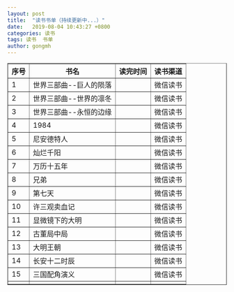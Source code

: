 ```yaml
---
layout: post
title:  "读书书单（持续更新中...）"
date:   2019-08-04 10:43:27 +0800   
categories: 读书
tags: 读书  书单
author: gongmh
---
```



<div class="post-table">
	<table border="1" cellpadding="12" width="200" cellspacing="2">
		<tr> <th>序号</th> <th>书名</th>  <th>读完时间</th>  <th>读书渠道</th> </tr>
    	<tr> <td>1</td> <td>世界三部曲--巨人的陨落</td>  <td></td>  <td>微信读书</td> </tr>
    	<tr> <td>2</td> <td>世界三部曲--世界的凛冬</td>  <td></td>  <td>微信读书</td> </tr>
        <tr> <td>3</td> <td>世界三部曲--永恒的边缘</td>  <td></td>  <td>微信读书</td> </tr>
        <tr> <td>4</td> <td>1984</td>  <td></td>  <td>微信读书</td> </tr>
        <tr> <td>5</td> <td>尼安德特人</td>  <td></td>  <td>微信读书</td> </tr>
        <tr> <td>6</td> <td>灿烂千阳</td>  <td></td>  <td>微信读书</td> </tr>
        <tr> <td>7</td> <td>万历十五年</td>  <td></td>  <td>微信读书</td> </tr>
        <tr> <td>8</td> <td>兄弟</td>  <td></td>  <td>微信读书</td> </tr>
        <tr> <td>9</td> <td>第七天</td>  <td></td>  <td>微信读书</td> </tr>
        <tr> <td>10</td> <td>许三观卖血记</td>  <td></td>  <td>微信读书</td> </tr>
        <tr> <td>11</td> <td>显微镜下的大明</td>  <td></td>  <td>微信读书</td> </tr>
        <tr> <td>12</td> <td>古董局中局</td>  <td></td>  <td>微信读书</td> </tr>
        <tr> <td>13</td> <td>大明王朝</td>  <td></td>  <td>微信读书</td> </tr>
        <tr> <td>14</td> <td>长安十二时辰</td>  <td></td>  <td>微信读书</td> </tr>
        <tr> <td>15</td> <td>三国配角演义</td>  <td></td>  <td>微信读书</td> </tr>
        <tr> <td></td> <td></td>  <td></td>  <td></td> </tr>
	</table>
</div>






